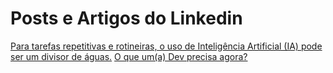 # Posts e Artigos do Linkedin
[Para tarefas repetitivas e rotineiras, o uso de Inteligência Artificial (IA) pode ser um divisor de águas.](https://www.linkedin.com/posts/davifma_promptotipos-de-prompttarefeiromd-at-main-activity-7227310698031136770-xJLP)
[O que um(a) Dev precisa agora?](https://www.linkedin.com/posts/activity-7224088557248794624-BKFu)
